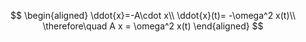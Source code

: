 $$
\begin{aligned}
\ddot{x}=-A\cdot x\\
\ddot{x}(t)= -\omega^2 x(t)\\
\therefore\quad A x = \omega^2 x(t)
\end{aligned}
$$